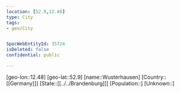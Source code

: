 ```yaml
---
location: [52.9,12.48]
type: City
tags:
- geo/City


SpocWebEntityId: 35724
isDeleted: false
confidential: public

---
```

[geo-lon::12.48]
[geo-lat::52.9]
[name::Wusterhausen]
[Country::[[Germany]]]
[State::[[../../Brandenburg]]]
[Population::]
[Unknown::]

